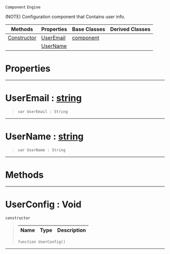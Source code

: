  `Component` `Engine`



(NOTE) Configuration component that Contains user info.

|Methods|Properties|Base Classes|Derived Classes|
|---|---|---|---|
|[ Constructor](https://plasmaengine.github.io/PlasmaDocs/Plasma1/C++/code_reference/class_reference/userconfig.markdown#userconfig-void)|[ UserEmail](https://plasmaengine.github.io/PlasmaDocs/Plasma1/C++/code_reference/class_reference/userconfig.markdown#useremail-plasma-engine-do)|[component](https://plasmaengine.github.io/PlasmaDocs/Plasma1/C++/code_reference/class_reference/component.markdown)| |
| |[ UserName](https://plasmaengine.github.io/PlasmaDocs/Plasma1/C++/code_reference/class_reference/userconfig.markdown#username-plasma-engine-doc)| | |


 #  Properties


---  
 #  UserEmail : [string](https://plasmaengine.github.io/PlasmaDocs/Plasma1/C++/code_reference/lightning_base_types/string.markdown)

> 
> ``` lang=cpp, name=Lightning
> var UserEmail : String


---  
 #  UserName : [string](https://plasmaengine.github.io/PlasmaDocs/Plasma1/C++/code_reference/lightning_base_types/string.markdown)

> 
> ``` lang=cpp, name=Lightning
> var UserName : String


---  
 #  Methods


---  
 #  UserConfig : Void

 `constructor`

> 
> |Name|Type|Description|
> |---|---|---|
> ``` lang=cpp, name=Lightning
> function UserConfig()
> ``` 


---  
 

 